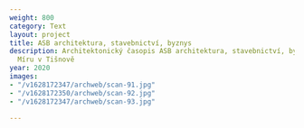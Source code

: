 ```yaml
---
weight: 800
category: Text
layout: project
title: ASB architektura, stavebnictví, byznys
description: Architektonický časopis ASB architektura, stavebnictví, byznys - náměstí
  Míru v Tišnově
year: 2020
images:
- "/v1628172347/archweb/scan-91.jpg"
- "/v1628172350/archweb/scan-92.jpg"
- "/v1628172347/archweb/scan-93.jpg"

---
```

